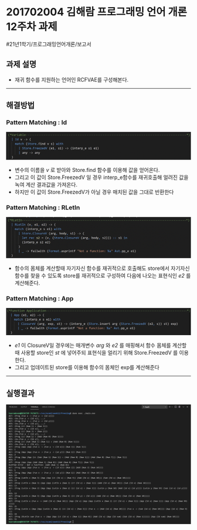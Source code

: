 # 201702004 김해람 프로그래밍 언어 개론 12주차 과제
#21년1학기/프로그래밍언어개론/보고서

## 과제 설명
* 재귀 함수를 지원하는 언어인 RCFVAE를 구성해본다.
- - - -
## 해결방법
### Pattern Matching : Id
![](result1.png)
* 변수의 이름을 _v_ 로 받아와 Store.find 함수를 이용해 값을 얻어온다.
* 그리고 이 값이 Store.FreezedV 일 경우 interp_e함수를 재귀호출해 얼려진 값을 녹여 계산 결과값을 가져온다.
* 하지만 이 값이 Store.FreezedV가 아닐 경우 매치된 값을 그대로 반환한다
### Pattern Matching : RLetIn
![](result2.png)
* 함수의 몸체를 계산할때 자기자신 함수를 재귀적으로 호출해도 store에서 자기자신 함수를 찾을 수 있도록 store를 재귀적으로 구성하여 다음에 나오는 표현식인 _e2_ 를 계산해준다.
### Pattern Matching : App
![](result3.png)
* _e1_ 이 ClosureV일 경우에는 매개변수 _arg_ 와 _e2_ 를 매핑해서 함수 몸체를 계산할때 사용할 store인 _st_ 에 넣어주되 표현식을 얼리기 위해 Store.FreezedV 를 이용한다.
* 그리고 업데이트된 store를 이용해 함수의 몸체인 exp를 계산해준다
- - - -
## 실행결과
![](result4.png)